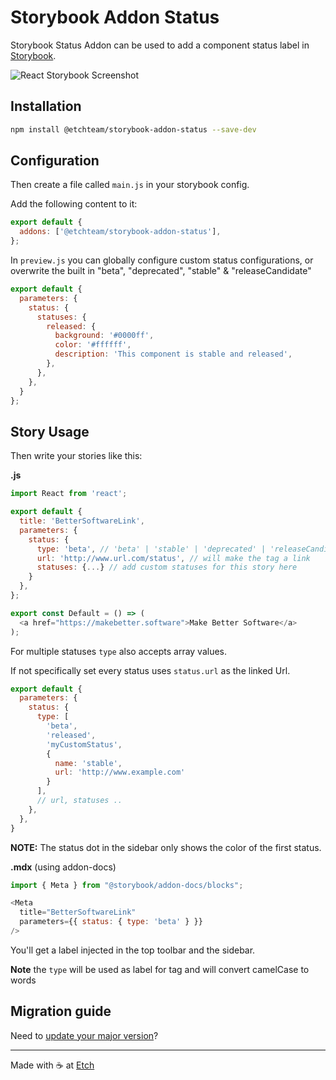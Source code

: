# Storybook Addon Status

Storybook Status Addon can be used to add a component status label in [Storybook](https://storybook.js.org).

![React Storybook Screenshot](https://raw.githubusercontent.com/etchteam/storybook-addon-status/master/screenshot.png)

## Installation

```sh
npm install @etchteam/storybook-addon-status --save-dev
```

## Configuration

Then create a file called `main.js` in your storybook config.

Add the following content to it:

```js
export default {
  addons: ['@etchteam/storybook-addon-status'],
};
```

In `preview.js` you can globally configure custom status configurations, or overwrite the built in "beta", "deprecated", "stable" & "releaseCandidate"

```js
export default {
  parameters: {
    status: {
      statuses: {
        released: {
          background: '#0000ff',
          color: '#ffffff',
          description: 'This component is stable and released',
        },
      },
    },
  }
};
```

## Story Usage

Then write your stories like this:

**.js**

```js
import React from 'react';

export default {
  title: 'BetterSoftwareLink',
  parameters: {
    status: {
      type: 'beta', // 'beta' | 'stable' | 'deprecated' | 'releaseCandidate'
      url: 'http://www.url.com/status', // will make the tag a link
      statuses: {...} // add custom statuses for this story here
    }
  },
};

export const Default = () => (
  <a href="https://makebetter.software">Make Better Software</a>
);
```

For multiple statuses `type` also accepts array values.

If not specifically set every status uses `status.url` as the linked Url.

```js
export default {
  parameters: {
    status: {
      type: [
        'beta',
        'released',
        'myCustomStatus',
        {
          name: 'stable',
          url: 'http://www.example.com'
        }
      ],
      // url, statuses ..
    },
  },
}
```

**NOTE:** The status dot in the sidebar only shows the color of the first status.

**.mdx** (using addon-docs)

```js
import { Meta } from "@storybook/addon-docs/blocks";

<Meta
  title="BetterSoftwareLink"
  parameters={{ status: { type: 'beta' } }}
/>
```

You'll get a label injected in the top toolbar and the sidebar.

**Note** the `type` will be used as label for tag and will convert camelCase to words

## Migration guide

Need to [update your major version](Migration.md)?

---

Made with ☕ at [Etch](https://etch.co)
